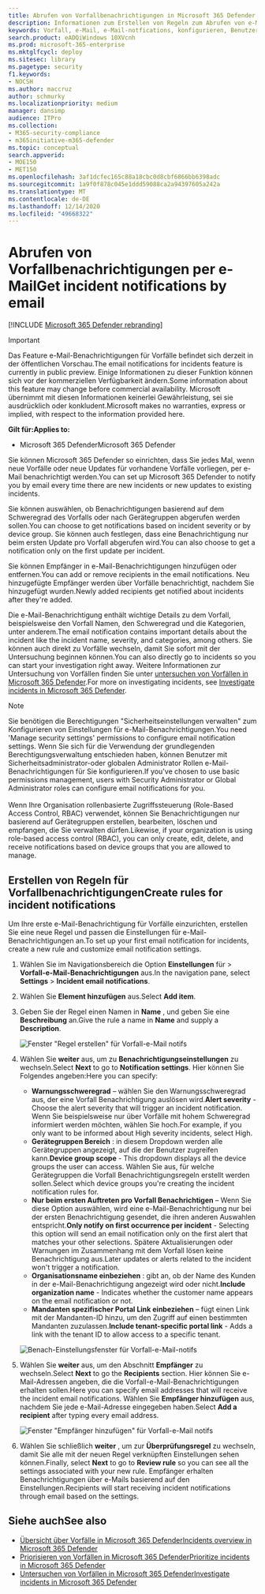 ```yaml
---
title: Abrufen von Vorfallbenachrichtigungen in Microsoft 365 Defender
description: Informationen zum Erstellen von Regeln zum Abrufen von e-Mail-Benachrichtigungen für Vorfälle in Microsoft 365 Defender
keywords: Vorfall, e-Mail, e-Mail-notfications, konfigurieren, Benutzer, Postfach, e-Mail, Vorfälle
search.product: eADQiWindows 10XVcnh
ms.prod: microsoft-365-enterprise
ms.mktglfcycl: deploy
ms.sitesec: library
ms.pagetype: security
f1.keywords:
- NOCSH
ms.author: maccruz
author: schmurky
ms.localizationpriority: medium
manager: dansimp
audience: ITPro
ms.collection:
- M365-security-compliance
- m365initiative-m365-defender
ms.topic: conceptual
search.appverid:
- MOE150
- MET150
ms.openlocfilehash: 3af1dcfec165c88a18cbc0d8cbf6866bb6398adc
ms.sourcegitcommit: 1a9f0f878c045e1ddd59088ca2a94397605a242a
ms.translationtype: MT
ms.contentlocale: de-DE
ms.lasthandoff: 12/14/2020
ms.locfileid: "49668322"
---
```

# <a name="get-incident-notifications-by-email"></a><span data-ttu-id="ef0dd-104">Abrufen von Vorfallbenachrichtigungen per e-Mail</span><span class="sxs-lookup"><span data-stu-id="ef0dd-104">Get incident notifications by email</span></span>

[!INCLUDE [Microsoft 365 Defender rebranding](../includes/microsoft-defender.md)]

>[!IMPORTANT]
> <span data-ttu-id="ef0dd-105">Das Feature e-Mail-Benachrichtigungen für Vorfälle befindet sich derzeit in der öffentlichen Vorschau.</span><span class="sxs-lookup"><span data-stu-id="ef0dd-105">The email notifications for incidents feature is currently in public preview.</span></span> <span data-ttu-id="ef0dd-106">Einige Informationen zu dieser Funktion können sich vor der kommerziellen Verfügbarkeit ändern.</span><span class="sxs-lookup"><span data-stu-id="ef0dd-106">Some information about this feature may change before commercial availability.</span></span> <span data-ttu-id="ef0dd-107">Microsoft übernimmt mit diesen Informationen keinerlei Gewährleistung, sei sie ausdrücklich oder konkludent.</span><span class="sxs-lookup"><span data-stu-id="ef0dd-107">Microsoft makes no warranties, express or implied, with respect to the information provided here.</span></span>

<span data-ttu-id="ef0dd-108">**Gilt für:**</span><span class="sxs-lookup"><span data-stu-id="ef0dd-108">**Applies to:**</span></span>
- <span data-ttu-id="ef0dd-109">Microsoft 365 Defender</span><span class="sxs-lookup"><span data-stu-id="ef0dd-109">Microsoft 365 Defender</span></span>

<span data-ttu-id="ef0dd-110">Sie können Microsoft 365 Defender so einrichten, dass Sie jedes Mal, wenn neue Vorfälle oder neue Updates für vorhandene Vorfälle vorliegen, per e-Mail benachrichtigt werden.</span><span class="sxs-lookup"><span data-stu-id="ef0dd-110">You can set up Microsoft 365 Defender to notify you by email every time there are new incidents or new updates to existing incidents.</span></span> 

<span data-ttu-id="ef0dd-111">Sie können auswählen, ob Benachrichtigungen basierend auf dem Schweregrad des Vorfalls oder nach Gerätegruppen abgerufen werden sollen.</span><span class="sxs-lookup"><span data-stu-id="ef0dd-111">You can choose to get notifications based on incident severity or by device group.</span></span> <span data-ttu-id="ef0dd-112">Sie können auch festlegen, dass eine Benachrichtigung nur beim ersten Update pro Vorfall abgerufen wird.</span><span class="sxs-lookup"><span data-stu-id="ef0dd-112">You can also choose to get a notification only on the first update per incident.</span></span>

<span data-ttu-id="ef0dd-113">Sie können Empfänger in e-Mail-Benachrichtigungen hinzufügen oder entfernen.</span><span class="sxs-lookup"><span data-stu-id="ef0dd-113">You can add or remove recipients in the email notifications.</span></span> <span data-ttu-id="ef0dd-114">Neu hinzugefügte Empfänger werden über Vorfälle benachrichtigt, nachdem Sie hinzugefügt wurden.</span><span class="sxs-lookup"><span data-stu-id="ef0dd-114">Newly added recipients get notified about incidents after they're added.</span></span> 

<span data-ttu-id="ef0dd-115">Die e-Mail-Benachrichtigung enthält wichtige Details zu dem Vorfall, beispielsweise den Vorfall Namen, den Schweregrad und die Kategorien, unter anderem.</span><span class="sxs-lookup"><span data-stu-id="ef0dd-115">The email notification contains important details about the incident like the incident name, severity, and categories, among others.</span></span> <span data-ttu-id="ef0dd-116">Sie können auch direkt zu Vorfälle wechseln, damit Sie sofort mit der Untersuchung beginnen können.</span><span class="sxs-lookup"><span data-stu-id="ef0dd-116">You can also directly go to incidents so you can start your investigation right away.</span></span> <span data-ttu-id="ef0dd-117">Weitere Informationen zur Untersuchung von Vorfällen finden Sie unter [untersuchen von Vorfällen in Microsoft 365 Defender](https://docs.microsoft.com/microsoft-365/security/mtp/investigate-incidents).</span><span class="sxs-lookup"><span data-stu-id="ef0dd-117">For more on investigating incidents, see [Investigate incidents in Microsoft 365 Defender](https://docs.microsoft.com/microsoft-365/security/mtp/investigate-incidents).</span></span>

>[!NOTE]
><span data-ttu-id="ef0dd-118">Sie benötigen die Berechtigungen "Sicherheitseinstellungen verwalten" zum Konfigurieren von Einstellungen für e-Mail-Benachrichtigungen.</span><span class="sxs-lookup"><span data-stu-id="ef0dd-118">You need 'Manage security settings' permissions to configure email notification settings.</span></span> <span data-ttu-id="ef0dd-119">Wenn Sie sich für die Verwendung der grundlegenden Berechtigungsverwaltung entschieden haben, können Benutzer mit Sicherheitsadministrator-oder globalen Administrator Rollen e-Mail-Benachrichtigungen für Sie konfigurieren.</span><span class="sxs-lookup"><span data-stu-id="ef0dd-119">If you've chosen to use basic permissions management, users with Security Administrator or Global Administrator roles can configure email notifications for you.</span></span> <br> <br>
<span data-ttu-id="ef0dd-120">Wenn Ihre Organisation rollenbasierte Zugriffssteuerung (Role-Based Access Control, RBAC) verwendet, können Sie Benachrichtigungen nur basierend auf Gerätegruppen erstellen, bearbeiten, löschen und empfangen, die Sie verwalten dürfen.</span><span class="sxs-lookup"><span data-stu-id="ef0dd-120">Likewise, if your organization is using role-based access control (RBAC), you can only create, edit, delete, and receive notifications based on device groups that you are allowed to manage.</span></span>

## <a name="create-rules-for-incident-notifications"></a><span data-ttu-id="ef0dd-121">Erstellen von Regeln für Vorfallbenachrichtigungen</span><span class="sxs-lookup"><span data-stu-id="ef0dd-121">Create rules for incident notifications</span></span>

<span data-ttu-id="ef0dd-122">Um Ihre erste e-Mail-Benachrichtigung für Vorfälle einzurichten, erstellen Sie eine neue Regel und passen die Einstellungen für e-Mail-Benachrichtigungen an.</span><span class="sxs-lookup"><span data-stu-id="ef0dd-122">To set up your first email notification for incidents, create a new rule and customize email notification settings.</span></span>

1. <span data-ttu-id="ef0dd-123">Wählen Sie im Navigationsbereich die Option **Einstellungen** für  >  **Vorfall-e-Mail-Benachrichtigungen** aus.</span><span class="sxs-lookup"><span data-stu-id="ef0dd-123">In the navigation pane, select **Settings** > **Incident email notifications**.</span></span>
2. <span data-ttu-id="ef0dd-124">Wählen Sie **Element hinzufügen** aus.</span><span class="sxs-lookup"><span data-stu-id="ef0dd-124">Select **Add item**.</span></span>
3. <span data-ttu-id="ef0dd-125">Geben Sie der Regel einen Namen in **Name** , und geben Sie eine **Beschreibung** an.</span><span class="sxs-lookup"><span data-stu-id="ef0dd-125">Give the rule a name in **Name** and supply a **Description**.</span></span>

    ![Fenster "Regel erstellen" für Vorfall-e-Mail notifs](../../media/incidentemailnotif1.png) 
4. <span data-ttu-id="ef0dd-127">Wählen Sie **weiter** aus, um zu **Benachrichtigungseinstellungen** zu wechseln.</span><span class="sxs-lookup"><span data-stu-id="ef0dd-127">Select **Next** to go to **Notification settings**.</span></span> <span data-ttu-id="ef0dd-128">Hier können Sie Folgendes angeben:</span><span class="sxs-lookup"><span data-stu-id="ef0dd-128">Here you can specify:</span></span>
    - <span data-ttu-id="ef0dd-129">**Warnungsschweregrad** – wählen Sie den Warnungsschweregrad aus, der eine Vorfall Benachrichtigung auslösen wird.</span><span class="sxs-lookup"><span data-stu-id="ef0dd-129">**Alert severity** - Choose the alert severity that will trigger an incident notification.</span></span> <span data-ttu-id="ef0dd-130">Wenn Sie beispielsweise nur über Vorfälle mit hohem Schweregrad informiert werden möchten, wählen Sie hoch.</span><span class="sxs-lookup"><span data-stu-id="ef0dd-130">For example, if you only want to be informed about High severity incidents, select High.</span></span>
    - <span data-ttu-id="ef0dd-131">**Gerätegruppen Bereich** : in diesem Dropdown werden alle Gerätegruppen angezeigt, auf die der Benutzer zugreifen kann.</span><span class="sxs-lookup"><span data-stu-id="ef0dd-131">**Device group scope** - This dropdown displays all the device groups the user can access.</span></span> <span data-ttu-id="ef0dd-132">Wählen Sie aus, für welche Gerätegruppen die Vorfall Benachrichtigungsregeln erstellt werden sollen.</span><span class="sxs-lookup"><span data-stu-id="ef0dd-132">Select which device groups you're creating the incident notification rules for.</span></span>
    - <span data-ttu-id="ef0dd-133">**Nur beim ersten Auftreten pro Vorfall Benachrichtigen** – Wenn Sie diese Option auswählen, wird eine e-Mail-Benachrichtigung nur bei der ersten Benachrichtigung gesendet, die ihren anderen Auswahlen entspricht.</span><span class="sxs-lookup"><span data-stu-id="ef0dd-133">**Only notify on first occurrence per incident** - Selecting this option will send an email notification only on the first alert that matches your other selections.</span></span> <span data-ttu-id="ef0dd-134">Spätere Aktualisierungen oder Warnungen im Zusammenhang mit dem Vorfall lösen keine Benachrichtigung aus.</span><span class="sxs-lookup"><span data-stu-id="ef0dd-134">Later updates or alerts related to the incident won't trigger a notification.</span></span>
    - <span data-ttu-id="ef0dd-135">**Organisationsname einbeziehen** : gibt an, ob der Name des Kunden in der e-Mail-Benachrichtigung angezeigt wird oder nicht.</span><span class="sxs-lookup"><span data-stu-id="ef0dd-135">**Include organization name** - Indicates whether the customer name appears on the email notification or not.</span></span>
    - <span data-ttu-id="ef0dd-136">**Mandanten spezifischer Portal Link einbeziehen** – fügt einen Link mit der Mandanten-ID hinzu, um den Zugriff auf einen bestimmten Mandanten zuzulassen.</span><span class="sxs-lookup"><span data-stu-id="ef0dd-136">**Include tenant-specific portal link** -  Adds a link with the tenant ID to allow access to a specific tenant.</span></span>
    
    ![Benach-Einstellungsfenster für Vorfall-e-Mail-notifs](../../media/incidentemailnotif2.png)
5. <span data-ttu-id="ef0dd-138">Wählen Sie **weiter** aus, um den Abschnitt **Empfänger** zu wechseln.</span><span class="sxs-lookup"><span data-stu-id="ef0dd-138">Select **Next** to go the **Recipients** section.</span></span> <span data-ttu-id="ef0dd-139">Hier können Sie e-Mail-Adressen angeben, die die Vorfall-e-Mail-Benachrichtigungen erhalten sollen.</span><span class="sxs-lookup"><span data-stu-id="ef0dd-139">Here you can specify email addresses that will receive the incident email notifications.</span></span> <span data-ttu-id="ef0dd-140">Wählen Sie **Empfänger hinzufügen** aus, nachdem Sie jede e-Mail-Adresse eingegeben haben.</span><span class="sxs-lookup"><span data-stu-id="ef0dd-140">Select **Add a recipient** after typing every email address.</span></span>

    ![Fenster "Empfänger hinzufügen" für Vorfall-e-Mail notifs](../../media/incidentemailnotif3.png) 

6. <span data-ttu-id="ef0dd-142">Wählen Sie schließlich **weiter** , um zur **Überprüfungsregel** zu wechseln, damit Sie alle mit der neuen Regel verknüpften Einstellungen sehen können.</span><span class="sxs-lookup"><span data-stu-id="ef0dd-142">Finally, select **Next** to go to **Review rule** so you can see all the settings associated with your new rule.</span></span> <span data-ttu-id="ef0dd-143">Empfänger erhalten Benachrichtigungen über e-Mails basierend auf den Einstellungen.</span><span class="sxs-lookup"><span data-stu-id="ef0dd-143">Recipients will start receiving incident notifications through email based on the settings.</span></span>

## <a name="see-also"></a><span data-ttu-id="ef0dd-144">Siehe auch</span><span class="sxs-lookup"><span data-stu-id="ef0dd-144">See also</span></span>
- [<span data-ttu-id="ef0dd-145">Übersicht über Vorfälle in Microsoft 365 Defender</span><span class="sxs-lookup"><span data-stu-id="ef0dd-145">Incidents overview in Microsoft 365 Defender</span></span>](https://docs.microsoft.com/microsoft-365/security/mtp/incidents-overview)
- [<span data-ttu-id="ef0dd-146">Priorisieren von Vorfällen in Microsoft 365 Defender</span><span class="sxs-lookup"><span data-stu-id="ef0dd-146">Prioritize incidents in Microsoft 365 Defender</span></span>](https://docs.microsoft.com/microsoft-365/security/mtp/incident-queue)
- [<span data-ttu-id="ef0dd-147">Untersuchen von Vorfällen in Microsoft 365 Defender</span><span class="sxs-lookup"><span data-stu-id="ef0dd-147">Investigate incidents in Microsoft 365 Defender</span></span>](https://docs.microsoft.com/microsoft-365/security/mtp/investigate-incidents)

